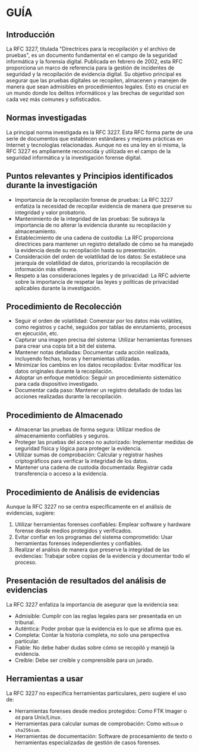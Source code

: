 # GUÍA

## Introducción

La RFC 3227, titulada "Directrices para la recopilación y el archivo de pruebas", es un documento fundamental en el campo de la seguridad informática y la forensia digital. Publicada en febrero de 2002, esta RFC proporciona un marco de referencia para la gestión de incidentes de seguridad y la recopilación de evidencia digital. Su objetivo principal es asegurar que las pruebas digitales se recopilen, almacenen y manejen de manera que sean admisibles en procedimientos legales. Esto es crucial en un mundo donde los delitos informáticos y las brechas de seguridad son cada vez más comunes y sofisticados.

## Normas investigadas

La principal norma investigada es la RFC 3227. Esta RFC forma parte de una serie de documentos que establecen estándares y mejores prácticas en Internet y tecnologías relacionadas. Aunque no es una ley en sí misma, la RFC 3227 es ampliamente reconocida y utilizada en el campo de la seguridad informática y la investigación forense digital.

## Puntos relevantes y Principios identificados durante la investigación

- Importancia de la recopilación forense de pruebas: La RFC 3227 enfatiza la necesidad de recopilar evidencia de manera que preserve su integridad y valor probatorio.
- Mantenimiento de la integridad de las pruebas: Se subraya la importancia de no alterar la evidencia durante su recopilación y almacenamiento.
- Establecimiento de una cadena de custodia: La RFC proporciona directrices para mantener un registro detallado de cómo se ha manejado la evidencia desde su recopilación hasta su presentación.
- Consideración del orden de volatilidad de los datos: Se establece una jerarquía de volatilidad de datos, priorizando la recopilación de información más efímera.
- Respeto a las consideraciones legales y de privacidad: La RFC advierte sobre la importancia de respetar las leyes y políticas de privacidad aplicables durante la investigación.

## Procedimiento de Recolección

- Seguir el orden de volatilidad: Comenzar por los datos más volátiles, como registros y caché, seguidos por tablas de enrutamiento, procesos en ejecución, etc.
- Capturar una imagen precisa del sistema: Utilizar herramientas forenses para crear una copia bit a bit del sistema.
- Mantener notas detalladas: Documentar cada acción realizada, incluyendo fechas, horas y herramientas utilizadas.
- Minimizar los cambios en los datos recopilados: Evitar modificar los datos originales durante la recopilación.
- Adoptar un enfoque metódico: Seguir un procedimiento sistemático para cada dispositivo investigado.
- Documentar cada paso: Mantener un registro detallado de todas las acciones realizadas durante la recopilación.

## Procedimiento de Almacenado

- Almacenar las pruebas de forma segura: Utilizar medios de almacenamiento confiables y seguros.
- Proteger las pruebas del acceso no autorizado: Implementar medidas de seguridad física y lógica para proteger la evidencia.
- Utilizar sumas de comprobación: Calcular y registrar hashes criptográficos para verificar la integridad de los datos.
- Mantener una cadena de custodia documentada: Registrar cada transferencia o acceso a la evidencia.

## Procedimiento de Análisis de evidencias

Aunque la RFC 3227 no se centra específicamente en el análisis de evidencias, sugiere:

1. Utilizar herramientas forenses confiables: Emplear software y hardware forense desde medios protegidos y verificados.
2. Evitar confiar en los programas del sistema comprometido: Usar herramientas forenses independientes y confiables.
3. Realizar el análisis de manera que preserve la integridad de las evidencias: Trabajar sobre copias de la evidencia y documentar todo el proceso.

## Presentación de resultados del análisis de evidencias

La RFC 3227 enfatiza la importancia de asegurar que la evidencia sea:

- Admisible: Cumplir con las reglas legales para ser presentada en un tribunal.
- Auténtica: Poder probar que la evidencia es lo que se afirma que es.
- Completa: Contar la historia completa, no solo una perspectiva particular.
- Fiable: No debe haber dudas sobre cómo se recopiló y manejó la evidencia.
- Creíble: Debe ser creíble y comprensible para un jurado.

## Herramientas a usar

La RFC 3227 no especifica herramientas particulares, pero sugiere el uso de:

- Herramientas forenses desde medios protegidos: Como FTK Imager o `dd` para Unix/Linux.
- Herramientas para calcular sumas de comprobación: Como `md5sum` o `sha256sum`.
- Herramientas de documentación: Software de procesamiento de texto o herramientas especializadas de gestión de casos forenses.

